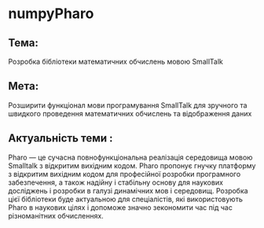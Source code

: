 # numpyPharo
## Тема:
Розробка бібліотеки математичних обчислень мовою SmallTalk
## Мета:
Розширити функціонал мови програмування SmallTalk для зручного та швидкого проведення математичних  обчислень та відображення даних
## Актуальність теми :
Pharo — це сучасна повнофункціональна реалізація середовища мовою Smalltalk з відкритим вихідним кодом. Pharo пропонує гнучку платформу з відкритим вихідним кодом для професійної розробки програмного забезпечення, а також надійну і стабільну основу для наукових досліджень і розробки в галузі динамічних мов і середовищ. Розробка цієї бібліотеки буде актуальною для спеціалістів, які використовують Pharo в наукових цілях і допоможе значно зекономити час під час різноманітних обчисленнях.

